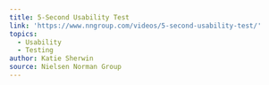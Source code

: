 ```yaml
---
title: 5-Second Usability Test
link: 'https://www.nngroup.com/videos/5-second-usability-test/'
topics:
  - Usability
  - Testing
author: Katie Sherwin
source: Nielsen Norman Group
---
```


